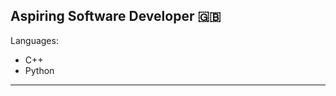 Aspiring Software Developer 🇬🇧
---------------------------
Languages:
- C++
- Python
---------------------------
